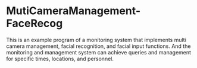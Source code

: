 # MutiCameraManagement-FaceRecog
This is an example program of a monitoring system that implements multi camera management, facial recognition, and facial input functions. And the monitoring and management system can achieve queries and management for specific times, locations, and personnel.
